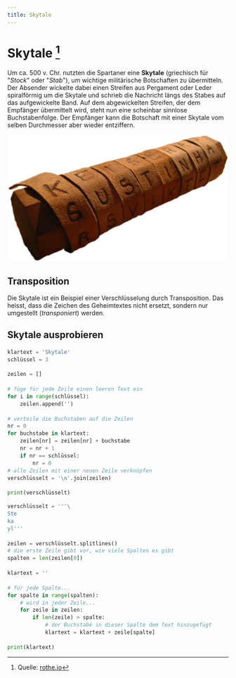 ```yaml
---
title: Skytale
---
```


# Skytale [^1]

Um ca. 500 v. Chr. nutzten die Spartaner eine **Skytale** (griechisch für "*Stock*" oder "*Stab*"), um wichtige militärische Botschaften zu übermitteln. Der Absender wickelte dabei einen Streifen aus Pergament oder Leder spiralförmig um die Skytale und schrieb die Nachricht längs des Stabes auf das aufgewickelte Band. Auf dem abgewickelten Streifen, der dem Empfänger übermittelt wird, steht nun eine scheinbar sinnlose Buchstabenfolge. Der Empfänger kann die Botschaft mit einer Skytale vom selben Durchmesser aber wieder entziffern.

![Nachbildung einer Skytale --width=300px](images/skytale.png)

## Transposition
Die Skytale ist ein Beispiel einer Verschlüsselung durch Transposition. Das heisst, dass die Zeichen des Geheimtextes nicht ersetzt, sondern nur umgestellt (*transponiert*) werden.

## Skytale ausprobieren

```py live_py title=to__skytale.py
klartext = 'Skytale'
schlüssel = 3

zeilen = []

# füge für jede Zeile einen leeren Text ein
for i in range(schlüssel):
    zeilen.append('')

# verteile die Buchstaben auf die Zeilen
nr = 0
for buchstabe in klartext:
    zeilen[nr] = zeilen[nr] + buchstabe
    nr = nr + 1
    if nr == schlüssel:
        nr = 0
# alle Zeilen mit einer neuen Zeile verknüpfen
verschlüsselt = '\n'.join(zeilen)

print(verschlüsselt)
```


```py live_py title=from__skytale.py
verschlüsselt = '''\
Ste
ka
yl'''

zeilen = verschlüsselt.splitlines()
# die erste Zeile gibt vor, wie viele Spalten es gibt
spalten = len(zeilen[0])

klartext = ''

# für jede Spalte...
for spalte in range(spalten):
    # wird in jeder Zeile...
    for zeile in zeilen:
        if len(zeile) > spalte:
            # der Buchstabe in dieser Spalte dem Text hinzugefügt
            klartext = klartext + zeile[spalte]

print(klartext)
```

[^1]: Quelle: [rothe.io](https://rothe.io/?b=crypto&p=818731)